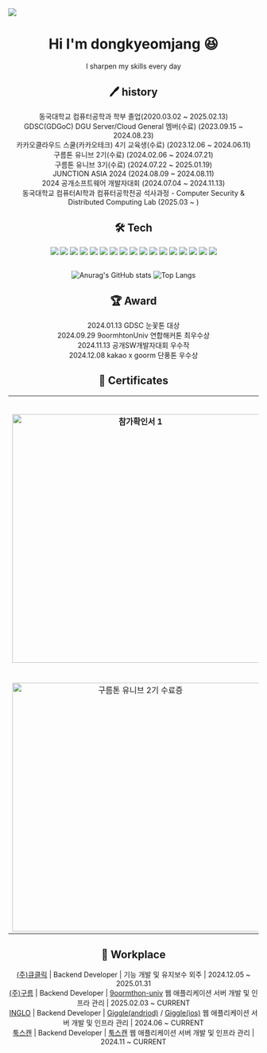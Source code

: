 <div>
    <img src="https://capsule-render.vercel.app/api?type=waving&color=0:FFA500,100:FF4500&height=200&section=header&text=dongkyeomjang&fontSize=90" />
</div>
<div align="center">
<h1 style="text-align:center"> Hi I'm dongkyeomjang 😆</h1> I sharpen my skills every day

## 🖊️ history
동국대학교 컴퓨터공학과 학부 졸업(2020.03.02 ~ 2025.02.13)<br>
GDSC(GDGoC) DGU Server/Cloud General 멤버(수료) (2023.09.15 ~ 2024.08.23)<br>
카카오클라우드 스쿨(카카오테크) 4기 교육생(수료) (2023.12.06 ~ 2024.06.11)<br>
구름톤 유니브 2기(수료) (2024.02.06 ~ 2024.07.21)<br>
구름톤 유니브 3기(수료) (2024.07.22 ~ 2025.01.19)<br>
JUNCTION ASIA 2024 (2024.08.09 ~ 2024.08.11)<br>
2024 공개소프트웨어 개발자대회 (2024.07.04 ~ 2024.11.13)<br>
동국대학교 컴퓨터AI학과 컴퓨터공학전공 석사과정 - Computer Security & Distributed Computing Lab (2025.03 ~ )

## 🛠️ Tech
<img src="https://img.shields.io/badge/Django-092E20?style=for-the-badge&logo=django&logoColor=white"/>
<img src="https://img.shields.io/badge/Spring-6DB33F?style=for-the-badge&logo=Spring&logoColor=white"/>
<img src="https://img.shields.io/badge/Spring Boot-6DB33F?style=for-the-badge&logo=spring boot&logoColor=white">
<img src="https://img.shields.io/badge/ORACLE-F80000?style=for-the-badge&logo=oracle&logoColor=white"/>
<img src="https://img.shields.io/badge/MySQL-4479A1?style=for-the-badge&logo=MySQL&logoColor=white"/>
<img src="https://img.shields.io/badge/MariaDB-003545?style=for-the-badge&logo=mariaDB&logoColor=white"/>
<img src="https://img.shields.io/badge/java-007396?style=for-the-badge&logo=java&logoColor=white"/>
<img src="https://img.shields.io/badge/C++-00599C?style=for-the-badge&logo=C++&logoColor=white"/>
<img src="https://img.shields.io/badge/Python-3776AB?style=for-the-badge&logo=Python&logoColor=white"/> 
<img src="https://img.shields.io/badge/amazonaws-232F3E?style=for-the-badge&logo=amazonaws&logoColor=white"/>
<img src="https://img.shields.io/badge/amazonec2-FF9900?style=for-the-badge&logo=amazonec2&logoColor=white"/>
<img src="https://img.shields.io/badge/amazonrds-527FFF?style=for-the-badge&logo=amazonrds&logoColor=white"/>
<img src="https://img.shields.io/badge/-Amazon EKS-FF9900?style=for-the-badge&logo=amazoneks&logoColor=white"/>
<img src="https://img.shields.io/badge/googlecloud-4285F4?style=for-the-badge&logo=googlecloud&logoColor=white"/>
<img src="https://img.shields.io/badge/googlecloudstorage-AECBFA?style=for-the-badge&logo=googlecloudstorage&logoColor=white"/>
<img src="https://img.shields.io/badge/Express-000000?style=for-the-badge&logo=Express&logoColor=white"/>
<img src="https://img.shields.io/badge/nest.js-E0234E?style=for-the-badge&logo=nestjs&logoColor=white"/>



##
![Anurag's GitHub stats](https://github-readme-stats.vercel.app/api?username=dongkyeomjang&show_icons=true&theme=dracula)
![Top Langs](https://github-readme-stats.vercel.app/api/top-langs/?username=dongkyeomjang&layout=compact&theme=dracula)


## 🏆 Award
<div align="center">
2024.01.13 GDSC 눈꽃톤 대상<br>
2024.09.29 9oormhtonUniv 연합해커톤 최우수상<br>
2024.11.13 공개SW개발자대회 우수작<br>
2024.12.08 kakao x goorm 단풍톤 우수상

## 📄 Certificates

<div align="center">
  <table>
    <tr>
      <td colspan="4" align="center"><b style="font-size: 1.2em;">수상/참가확인서</b></td>
    </tr>
    <tr>
      <td align="center"><b sytle="font-size:1.2em;"><img src="https://github.com/dongkyeomjang/dongkyeomjang/assets/86873281/2a67f295-762a-4a89-8cfa-e4f8b4ec312b" alt="참가확인서 1" width="500"></td>
      <td align="center"><b sytle="font-size:1.2em;"><img src="https://github.com/dongkyeomjang/dongkyeomjang/assets/86873281/93d31bb9-47a5-471c-b40c-06208dec7754" alt="참가확인서 2" width="500"></td>
      <td align="center"><b sytle="font-size:1.2em;"><img src="https://github.com/user-attachments/assets/046f0eb3-39a9-4b86-b7be-0fce485a517b" alt="참가확인서 3" width="500"></td>
      <td align="center"><b sytle="font-size:1.2em;"><img src="https://github.com/user-attachments/assets/2dddef89-7e05-4368-baa1-273af287ae6c" alt="단풍톤 우수상" width="500"></td>
    <tr>
      <td colspan="4" align="center"><b style="font-size: 1.2em;">수료증</b></td>
    </tr>
    <tr>
      <td align="center"><img src="https://github.com/dongkyeomjang/dongkyeomjang/assets/86873281/35a44701-f94b-4b97-91bb-fe433c677687" alt="구름톤 유니브 2기 수료증" width="500"></td>
      <td align="center"><img src="https://github.com/dongkyeomjang/dongkyeomjang/assets/86873281/bbbdad6d-970d-4c9a-bd69-79ad910d7ce7" alt="카카오클라우드 스쿨 4기 수료증" width="300"></td>
      <td align="center"><img src="https://github.com/user-attachments/assets/d384d1ec-244d-40bd-bce6-c7d317ad238d" alt="GDSC 1기 수료증" width="500"></td>
      <td align="center"><img src="https://github.com/user-attachments/assets/57a7b123-6a4c-4f26-9a98-80c69b58b667" alt="구름톤유니브 3기 수료증" width="500"></td>
    </tr>
  </table>
</div>


## 🏡 Workplace
[(주)큐클릭](https://www.qclick.com/) | Backend Developer | 기능 개발 및 유지보수 외주 | 2024.12.05 ~ 2025.01.31<br>
[(주)구름](https://www.goorm.io/) | Backend Developer | [9oormthon-univ](https://9oormthon.university/) 웹 애플리케이션 서버 개발 및 인프라 관리 | 2025.02.03 ~ CURRENT<br>
[INGLO]([https://](https://inglo-landing.vercel.app/)) | Backend Developer | [Giggle(andriod)](https://play.google.com/store/apps/details?id=com.teaminglo236.Giggle&hl=ko) / [Giggle(ios)](https://apps.apple.com/kr/app/giggle/id6738636373) 웹 애플리케이션 서버 개발 및 인프라 관리 | 2024.06 ~ CURRENT<br>
[툭스캔](https://www.tookscan.com/) | Backend Developer | [툭스캔](https://www.tookscan.com) 웹 애플리케이션 서버 개발 및 인프라 관리 | 2024.11 ~ CURRENT
